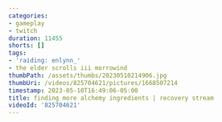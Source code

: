 ```yaml
---
categories:
- gameplay
- twitch
duration: 11455
shorts: []
tags:
- 'raiding: enlynn_'
- the elder scrolls iii morrowind
thumbPath: /assets/thumbs/20230510214906.jpg
thumbUri: /videos/825704621/pictures/1668507214
timestamp: 2023-05-10T16:49:06-05:00
title: finding more alchemy ingredients | recovery stream
videoId: '825704621'
---
```

